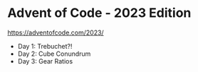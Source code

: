 # Advent of Code - 2023 Edition
https://adventofcode.com/2023/

- Day 1: Trebuchet?!
- Day 2: Cube Conundrum
- Day 3: Gear Ratios